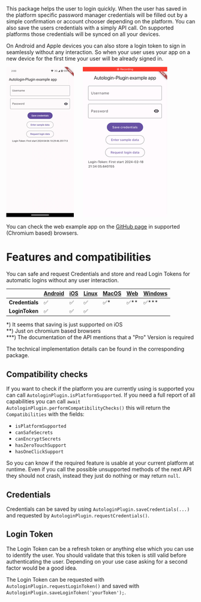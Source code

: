 This package helps the user to login quickly. When the user has saved in the
platform specific password manager credentials will be filled out by a simple
confirmation or account chooser depending on the platform. You can also save the
users credentials with a simply API call. On supported platforms those
credentials will be synced on all your devices.

On Android and Apple devices you can also store a login token to sign in
seamlessly without any interaction. So when your user uses your app on a new
device for the first time your user will be already signed in.

<p>
  <img src="https://github.com/rekire/autologin_plugin/blob/main/docs/android-demo.gif?raw=true"
   alt="An animated image of the Android login flow with autologin" height="400"/>
  &nbsp;&nbsp;&nbsp;&nbsp;
  <img src="https://github.com/rekire/autologin_plugin/blob/main/docs/ios-demo.gif?raw=true"
    alt="An animated image of the iOS login flow with autologin" height="400"/>
</p>

You can check the web example app on the [GitHub page][web-demo] in supported
(Chromium based) browsers.

# Features and compatibilities

You can safe and request Credentials and store and read Login Tokens for
automatic logins without any user interaction.

|                 | [Android] | [iOS] | [Linux] | [MacOS] | [Web] | [Windows] |
|-----------------|-----------|-------|---------|---------|-------|-----------|
| **Credentials** | ✅         | ✅     | ✅       | ✅*      | ✅**   | ✅***      |
| **LoginToken**  | ✅         | ✅     | ✅       |         |       |           |

*) It seems that saving is just supported on iOS  
**) Just on chromium based browsers  
***) The documentation of the API mentions that a "Pro" Version is required

The technical implementation details can be found in the corresponding package.

## Compatibility checks

If you want to check if the platform you are currently using is supported you
can call `AutologinPlugin.isPlatformSupported`. If you need a full report of all
capabilities you can call `await AutologinPlugin.performCompatibilityChecks()`
this will return the `Compatibilities` with the fields:

- `isPlatformSupported`
- `canSafeSecrets`
- `canEncryptSecrets`
- `hasZeroTouchSupport`
- `hasOneClickSupport`

So you can know if the required feature is usable at your current platform at
runtime. Even if you call the possible unsupported methods of the next API they
should not crash, instead they just do nothing or may return `null`.

## Credentials

Credentials can be saved by using `AutologinPlugin.saveCredentials(...)` and
requested by `AutologinPlugin.requestCredentials()`.

## Login Token

The Login Token can be a refresh token or anything else which you can use to
identify the user. You should validate that this token is still valid before
authenticating the user. Depending on your use case asking for a second factor
would be a good idea.

The Login Token can be requested with `AutologinPlugin.requestLoginToken()` and
saved with `AutologinPlugin.saveLoginToken('yourToken');`.

[web-demo]: https://rekire.github.io/autologin_plugin/
[Android]: https://pub.dev/packages/autologin_android
[iOS]: https://pub.dev/packages/autologin_darwin
[Linux]: https://pub.dev/packages/autologin_linux
[MacOS]: https://pub.dev/packages/autologin_darwin
[Web]: https://pub.dev/packages/autologin_web
[Windows]: https://pub.dev/packages/autologin_windows
